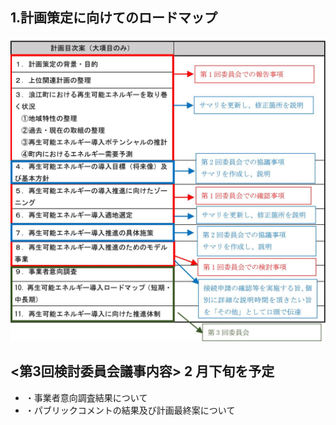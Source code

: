 ## 1.計画策定に向けてのロードマップ

![](_page_0_Figure_3.jpeg)

## <第3回検討委員会議事内容> 2 月下旬を予定

- ・事業者意向調査結果について
- ・パブリックコメントの結果及び計画最終案について